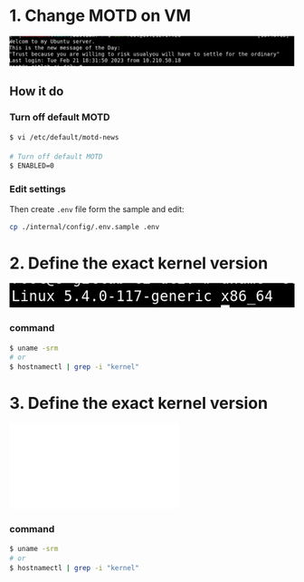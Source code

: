 
# 1. Change MOTD on VM

![Schema](docs/20230221_184121.png)

## How it do

### Turn off default MOTD
```bash
$ vi /etc/default/motd-news

# Turn off default MOTD
$ ENABLED=0
```
### Edit settings

Then create ``.env`` file form the sample and edit:
```bash
cp ./internal/config/.env.sample .env
```

# 2. Define the exact kernel version
![Schema](docs/20230221_195400.png)

### command
```bash
$ uname -srm
# or
$ hostnamectl | grep -i "kernel"
```

# 3. Define the exact kernel version
![Schema](mod.txt)

### command
```bash
$ uname -srm
# or
$ hostnamectl | grep -i "kernel"
```